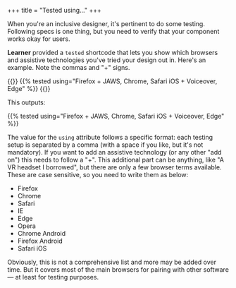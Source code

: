 +++
title = "Tested using..."
+++

When you're an inclusive designer, it's pertinent to do some testing. Following specs is one thing, but you need to verify that your component works okay for users.

**Learner** provided a `tested` shortcode that lets you show which browsers and assistive technologies you've tried your design out in. Here's an example. Note the commas and "+" signs.

{{<codeBlock>}}
&#x7b;{% tested using="Firefox + JAWS, Chrome, Safari iOS + Voiceover, Edge" %}}
{{</codeBlock>}}

This outputs:

{{% tested using="Firefox + JAWS, Chrome, Safari iOS + Voiceover, Edge" %}}

The value for the `using` attribute follows a specific format: each testing setup is separated by a comma (with a space if you like, but it's not mandatory). If you want to add an assistive technology (or any other "add on") this needs to follow a "+". This additional part can be anything, like "A VR headset I borrowed", but there are only a few browser terms available. These are case sensitive, so you need to write them as below:

* Firefox
* Chrome
* Safari
* IE
* Edge
* Opera
* Chrome Android
* Firefox Android
* Safari iOS

Obviously, this is not a comprehensive list and more may be added over time. But it covers most of the main browsers for pairing with other software — at least for testing purposes.
